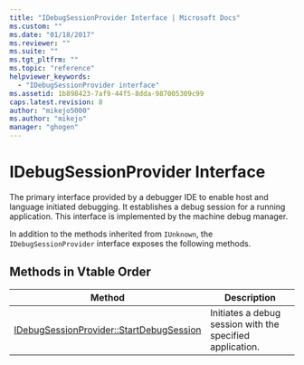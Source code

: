 ```yaml
---
title: "IDebugSessionProvider Interface | Microsoft Docs"
ms.custom: ""
ms.date: "01/18/2017"
ms.reviewer: ""
ms.suite: ""
ms.tgt_pltfrm: ""
ms.topic: "reference"
helpviewer_keywords: 
  - "IDebugSessionProvider interface"
ms.assetid: 1b898423-7af9-44f5-8dda-987005309c99
caps.latest.revision: 8
author: "mikejo5000"
ms.author: "mikejo"
manager: "ghogen"
---
```

# IDebugSessionProvider Interface
The primary interface provided by a debugger IDE to enable host and language initiated debugging. It establishes a debug session for a running application. This interface is implemented by the machine debug manager.  
  
 In addition to the methods inherited from `IUnknown`, the `IDebugSessionProvider` interface exposes the following methods.  
  
## Methods in Vtable Order  
  
|Method|Description|  
|------------|-----------------|  
|[IDebugSessionProvider::StartDebugSession](../../winscript/reference/idebugsessionprovider-startdebugsession.md)|Initiates a debug session with the specified application.|